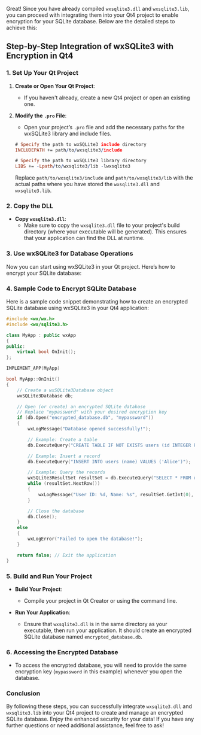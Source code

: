 Great! Since you have already compiled `wxsqlite3.dll` and `wxsqlite3.lib`, you can proceed with integrating them into your Qt4 project to enable encryption for your SQLite database. Below are the detailed steps to achieve this:

## Step-by-Step Integration of wxSQLite3 with Encryption in Qt4

### 1. Set Up Your Qt Project

1. **Create or Open Your Qt Project**:
   - If you haven't already, create a new Qt4 project or open an existing one.

2. **Modify the `.pro` File**:
   - Open your project’s `.pro` file and add the necessary paths for the wxSQLite3 library and include files.

   ```pro
   # Specify the path to wxSQLite3 include directory
   INCLUDEPATH += path/to/wxsqlite3/include

   # Specify the path to wxSQLite3 library directory
   LIBS += -Lpath/to/wxsqlite3/lib -lwxsqlite3
   ```

   Replace `path/to/wxsqlite3/include` and `path/to/wxsqlite3/lib` with the actual paths where you have stored the `wxsqlite3.dll` and `wxsqlite3.lib`.

### 2. Copy the DLL

- **Copy `wxsqlite3.dll`**:
  - Make sure to copy the `wxsqlite3.dll` file to your project's build directory (where your executable will be generated). This ensures that your application can find the DLL at runtime.

### 3. Use wxSQLite3 for Database Operations

Now you can start using wxSQLite3 in your Qt project. Here’s how to encrypt your SQLite database:

### 4. Sample Code to Encrypt SQLite Database

Here is a sample code snippet demonstrating how to create an encrypted SQLite database using wxSQLite3 in your Qt4 application:

```cpp
#include <wx/wx.h>
#include <wx/sqlite3.h>

class MyApp : public wxApp
{
public:
    virtual bool OnInit();
};

IMPLEMENT_APP(MyApp)

bool MyApp::OnInit()
{
    // Create a wxSQLite3Database object
    wxSQLite3Database db;

    // Open (or create) an encrypted SQLite database
    // Replace "mypassword" with your desired encryption key
    if (db.Open("encrypted_database.db", "mypassword"))
    {
        wxLogMessage("Database opened successfully!");

        // Example: Create a table
        db.ExecuteQuery("CREATE TABLE IF NOT EXISTS users (id INTEGER PRIMARY KEY, name TEXT)");

        // Example: Insert a record
        db.ExecuteQuery("INSERT INTO users (name) VALUES ('Alice')");

        // Example: Query the records
        wxSQLite3ResultSet resultSet = db.ExecuteQuery("SELECT * FROM users");
        while (resultSet.NextRow())
        {
            wxLogMessage("User ID: %d, Name: %s", resultSet.GetInt(0), resultSet.GetText(1));
        }

        // Close the database
        db.Close();
    }
    else
    {
        wxLogError("Failed to open the database!");
    }

    return false; // Exit the application
}
```

### 5. Build and Run Your Project

- **Build Your Project**:
  - Compile your project in Qt Creator or using the command line.

- **Run Your Application**:
  - Ensure that `wxsqlite3.dll` is in the same directory as your executable, then run your application. It should create an encrypted SQLite database named `encrypted_database.db`.

### 6. Accessing the Encrypted Database

- To access the encrypted database, you will need to provide the same encryption key (`mypassword` in this example) whenever you open the database.

### Conclusion

By following these steps, you can successfully integrate `wxsqlite3.dll` and `wxsqlite3.lib` into your Qt4 project to create and manage an encrypted SQLite database. Enjoy the enhanced security for your data! If you have any further questions or need additional assistance, feel free to ask!
